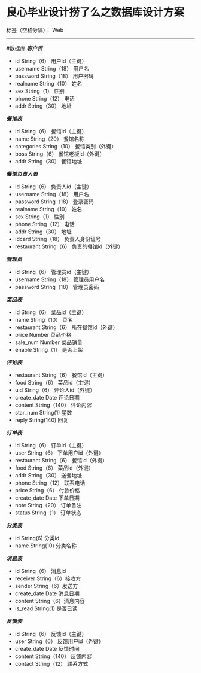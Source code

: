 ﻿# 良心毕业设计捞了么之数据库设计方案

标签（空格分隔）： Web

---
#数据库
***客户表***

 - id String（6） 用户id（主键）
 - username String（18） 用户名
 - password String（18） 用户密码
 - realname String（10） 姓名
 - sex String（1） 性别
 - phone String（12） 电话
 - addr String（30） 地址

***餐馆表***

 - id String（6） 餐馆id（主键）
 - name String（20） 餐馆名称
 - categories String（10） 餐馆类别（外键）
 - boss String（6） 餐馆老板id（外键）
 - addr String（30） 餐馆地址

***餐馆负责人表***

 - id String（6） 负责人id（主键）
 - username String（18） 用户名
 - password String（18） 登录密码
 - realname String（10） 姓名
 - sex String（1） 性别
 - phone String（12） 电话
 - addr String（30） 地址
 - idcard String（18） 负责人身份证号
 - restaurant String（6） 负责的餐馆id（外键）

***管理员***

 - id String（6） 管理员id（主键）
 - username String（18） 管理员用户名
 - password String（18） 管理员密码

***菜品表***

 - id String（6） 菜品id（主键）
 - name String（10） 菜名
 - restaurant String（6） 所在餐馆id（外键）
 - price Number 菜品价格
 - sale_num Number 菜品销量
 - enable String（1） 是否上架
 
***评论表***

 - restaurant String（6） 餐馆id（主键）
 - food String（6） 菜品id（主键）
 - uid String（6） 评论人id（外键）
 - create_date Date 评论日期
 - content String（140） 评论内容
 - star_num String(1) 星数
 - reply String(140) 回复

***订单表***

 - id String（6） 订单id（主键）
 - user String（6） 下单用户id（外键）
 - restaurant String（6） 餐馆id（外键）
 - food String（6） 菜品id（外键）
 - addr String（30） 送餐地址
 - phone String（12） 联系电话
 - price String（6） 付款价格
 - create_date Date 下单日期
 - note String（20） 订单备注
 - status String（1） 订单状态

***分类表***

 - id String(6) 分类id
 - name String(10) 分类名称

***消息表***

 - id String（6） 消息id
 - receiver String（6）接收方
 - sender String（6）发送方
 - create_date Date 消息日期
 - content String（6）消息内容
 - is_read String(1) 是否已读

  
***反馈表***

 - id String（6） 反馈id（主键）
 - user String（6） 反馈用户id（外键）
 - create_date Date 反馈时间
 - content String（140） 反馈内容
 - contact String（12） 联系方式